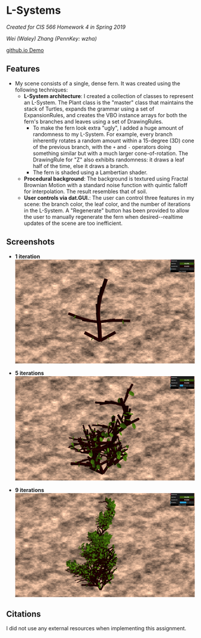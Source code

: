 # L-Systems
_Created for CIS 566 Homework 4 in Spring 2019_

_Wei (Waley) Zhang (PennKey: wzha)_

[github.io Demo](https://greedyai.github.io/l-systems/)

## Features
- My scene consists of a single, dense fern. It was created using the following techniques:
  - __L-System architecture__: I created a collection of classes to represent an L-System. The Plant class is the "master" class that maintains the stack of Turtles, expands the grammar using a set of ExpansionRules, and creates the VBO instance arrays for both the fern's branches and leaves using a set of DrawingRules.
    - To make the fern look extra "ugly", I added a huge amount of randomness to my L-System. For example, every branch inherently rotates a random amount within a 15-degree (3D) cone of the previous branch, with the `+` and `-` operators doing something similar but with a much larger cone-of-rotation. The DrawingRule for "Z" also exhibits randomness: it draws a leaf half of the time, else it draws a branch.
    - The fern is shaded using a Lambertian shader.
  - __Procedural background__: The background is textured using Fractal Brownian Motion with a standard noise function with quintic falloff for interpolation. The result resembles that of soil.
  - __User controls via dat.GUI.__: The user can control three features in my scene: the branch color, the leaf color, and the number of iterations in the L-System. A "Regenerate" button has been provided to allow the user to manually regenerate the fern when desired--realtime updates of the scene are too inefficient.

## Screenshots
- __1 iteration__
![](img/1_iter.PNG)

- __5 iterations__
![](img/5_iter.PNG)

- __9 iterations__
![](img/9_iter.PNG)

## Citations
I did not use any external resources when implementing this assignment.
